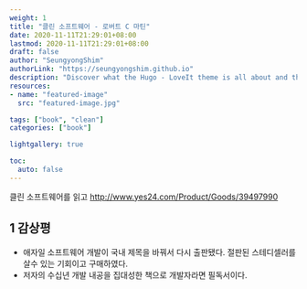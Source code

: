 ```yaml
---
weight: 1
title: "클린 소프트웨어 - 로버트 C 마틴"
date: 2020-11-11T21:29:01+08:00
lastmod: 2020-11-11T21:29:01+08:00
draft: false
author: "SeungyongShim"
authorLink: "https://seungyongshim.github.io"
description: "Discover what the Hugo - LoveIt theme is all about and the core-concepts behind it."
resources:
- name: "featured-image"
  src: "featured-image.jpg"

tags: ["book", "clean"]
categories: ["book"]

lightgallery: true

toc:
  auto: false
---
```


클린 소프트웨어를 읽고
http://www.yes24.com/Product/Goods/39497990

<!--more-->

## 1 감상평

- 애자일 소프트웨어 개발이 국내 제목을 바꿔서 다시 출판됐다. 절판된 스테디셀러를 살수 있는 기회이고 구매하였다. 
- 저자의 수십년 개발 내공을 집대성한 책으로 개발자라면 필독서이다.